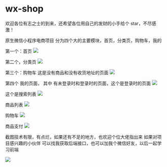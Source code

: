 # wx-shop

欢迎各位有志之士的到来，还希望各位用自己的发财的小手给个 star，不尽感激！

原生微信小程序电商项目
分为四个大的主要模块，首页，分类页，购物车，我的

第一个：首页
![](https://ae01.alicdn.com/kf/Hbcc09c4eebc74f369ad9c21cb1213947C.png)


第二个，分类页
![](https://ae01.alicdn.com/kf/H6e5cdf9f88e94153801a83c4583e8194c.png)

第三个：购物车
这是没有商品和没有收货地址的页面
![](https://ae01.alicdn.com/kf/Hc30e979851b94fc48cbbfcb4bd62e2a8s.png)


第四个 我的页面， 其中 有未登录时和登录时的页面，这个是登录时的页面
![](https://ae01.alicdn.com/kf/Hb76e93d7b50b43c4bfeddf039b323a9fX.png)

这个是搜索列表
![](https://ae01.alicdn.com/kf/H79cc633da88f42ff9b49a02d434ba77aF.png)

商品列表
![](https://ae01.alicdn.com/kf/Hb2d292ceddd4469f89304590860544acN.png)

购物车 
![](https://ae01.alicdn.com/kf/Ha6736999135f4b1588bb3472fbc5e50cY.png)

商品支付
![](https://ae01.alicdn.com/kf/H5825f21066f949e49ff5fe95d64949940.png)

截图技术有限，有点烂，如果还有不足的地方，也欢迎个位大佬指出来
如果对项目感兴趣的小伙伴 可以找我获取后端接口，也可以加我个微信好友，以后一起学习前端

![](https://ae01.alicdn.com/kf/H4c5eec6b185e4797ba2bc02218aaa1f2y.png)



